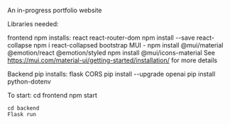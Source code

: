 An in-progress portfolio website

Libraries needed:

frontend npm installs:
    react
    react-router-dom
    npm install --save react-collapse
    npm i react-collapsed
    bootstrap
    MUI -
    npm install @mui/material @emotion/react @emotion/styled
    npm install @mui/icons-material
    See https://mui.com/material-ui/getting-started/installation/ for more details


Backend pip installs:
    flask CORS
    pip install --upgrade openai
    pip install python-dotenv

To start:
    cd frontend
    npm start

    cd backend
    Flask run